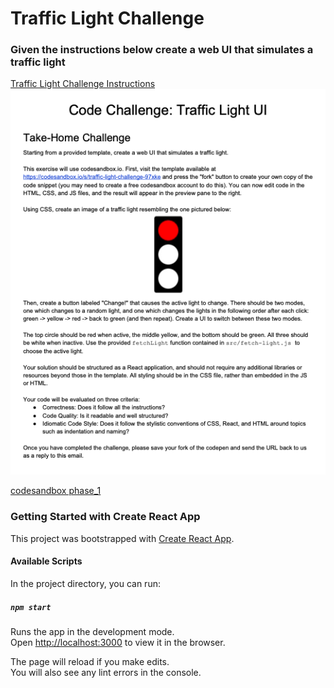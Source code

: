 # Traffic Light Challenge

### Given the instructions below create a web UI that simulates a traffic light

[Traffic Light Challenge Instructions](https://docs.google.com/document/d/1UZQ8iVIkHc4NWLebHNw_D5nM1mmcdmNirXiDhQOsu20/edit#heading=h.16mzy33bzh8h)
![image of instructions](Instructions-TrafficLightChallenge.png)


[codesandbox phase_1](https://codesandbox.io/s/traffic-light-challenge-phase1-dbdre)


### Getting Started with Create React App

This project was bootstrapped with [Create React App](https://github.com/facebook/create-react-app).

#### Available Scripts

In the project directory, you can run:

##### `npm start`

Runs the app in the development mode.\
Open [http://localhost:3000](http://localhost:3000) to view it in the browser.

The page will reload if you make edits.\
You will also see any lint errors in the console.